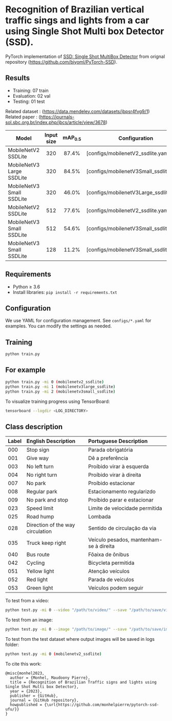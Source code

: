 # Recognition of Brazilian vertical traffic sings and lights from a car using Single Shot Multi box Detector (SSD).
PyTorch implementation of [SSD: Single Shot MultiBox Detector](https://arxiv.org/abs/1512.02325) from orignal repository (https://github.com/biyoml/PyTorch-SSD).

## Results

* Training: 07 train
* Evaluation: 02 val
* Testing: 01 test

Related dataset : (https://data.mendeley.com/datasets/jbpsr4fvg9/1)
Related paper : (https://journals-sol.sbc.org.br/index.php/jbcs/article/view/3678)

| Model                      | Input size | mAP<sub>0.5</sub> | Configuration                                                        |
|----------------------------|:----------:|:-----------------:|----------------------------------------------------------------------|
| MobileNetV2 SSDLite        | 320        | 87.4%             | [configs/mobilenetV2_ssdlite.yaml]                                   |
| MobileNetV3 Large SSDLite  | 320        | 84.5%             | [configs/mobilenetV3Small_ssdlite.yaml]                              |
| MobileNetV3 Small SSDLite  | 320        | 46.0%             | [configs/mobilenetV3Large_ssdlite.yaml]                              |
| MobileNetV2 SSDLite        | 512        | 77.6%             | [configs/mobilenetV2_ssdlite.yaml]                                   |
| MobileNetV3 Small SSDLite  | 512        | 54.6%             | [configs/mobilenetV3Small_ssdlite.yaml]                              |
| MobileNetV3 Small SSDLite  | 128        | 11.2%             | [configs/mobilenetV3Small_ssdlite.yaml]                              |


## Requirements
* Python ≥ 3.6
* Install libraries: `pip install -r requirements.txt`

## Configuration
We use YAML for configuration management. See `configs/*.yaml` for examples.
You can modify the settings as needed.

## Training
```bash
python train.py
```

## For example
```bash
python train.py -mi 0 (mobilenetv2_ssdlite)
python train.py -mi 1 (mobilenetv3large_ssdlite)
python train.py -mi 2 (mobilenetv3small_ssdlite)
```

To visualize training progress using TensorBoard:
```bash
tensorboard --logdir <LOG_DIRECTORY>
```

## Class description
| Label      | English Description             | Portuguese Description                      |
|------------|:--------------------------------|:--------------------------------------------|
| 000        | Stop sign                       | Parada obrigatória                          |
| 001        | Give way                        | Dê a preferência                            |
| 003        | No left turn                    | Proíbido virar à esquerda                   |
| 004        | No right turn                   | Proíbido virar à direita                    |
| 007        | No park                         | Proíbido estacionar                         |
| 008        | Regular park                    | Estacionamento regularizdo                  |
| 009        | No park and stop                | Proíbido parar e estacionar                 |
| 023        | Speed limit                     | Limite de velocidade permitida              |
| 025        | Road hump                       | Lombada                                   |
| 028        | Direction of the way circulation| Sentido de circulação da via                |
| 035        | Truck keep right                | Veículo pesados, mantenham-se à direita     |
| 040        | Bus route                       | Fôaixa de ônibus                            |
| 042        | Cycling                         | Bicycleta permitida                         |
| 051        | Yellow light                    | Atenção veículos                            |
| 052        | Red light                       | Parada de veículos                          |
| 053        | Green light                     | Veículos podem seguir                       |


To test from a video:
```bash
python test.py -mi 0 --video "/path/to/video/" --save "/path/to/save/video/output/" (mobilenetv2_ssdlite)
```

To test from an image:
```bash
python test.py -mi 0 --image "/path/to/image/" --save "/path/to/save/image/output/" (mobilenetv2_ssdlite)
```

To test from the test dataset where output images will be saved in logs folder:
```bash
python test.py -mi 0 (mobilenetv2_ssdlite)
```


To cite this work:
```
@misc{monhel2023,
  author = {Monhel, Maudoony Pierre},
  title = {Recognition of Brazilian Traffic signs and lights using Single Shot Multi box Detector},
  year = {2023},
  publisher = {GitHub},
  journal = {GitHub repository},
  howpublished = {\url{https://github.com/monhelpierre/pytorch-ssd-ufu/}}
}
```
